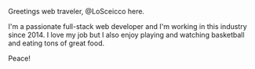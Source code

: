 Greetings web traveler, @LoSceicco here.

I'm a passionate full-stack web developer and I'm working in this industry since 2014.
I love my job but I also enjoy playing and watching basketball and eating tons of great food.

Peace!
